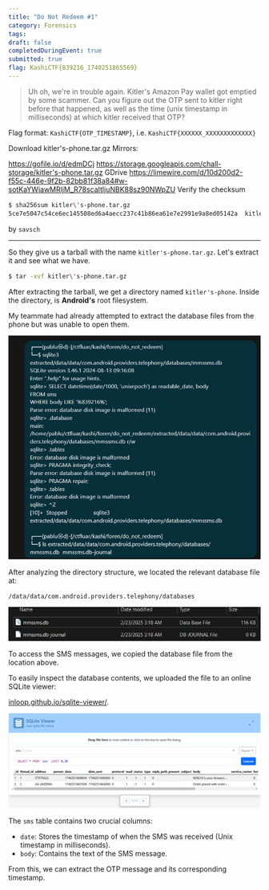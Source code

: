 ```yaml
---
title: "Do Not Redeem #1"
category: Forensics
tags: 
draft: false
completedDuringEvent: true
submitted: true
flag: KashiCTF{839216_1740251865569}
---
```

> Uh oh, we're in trouble again. Kitler's Amazon Pay wallet got emptied by some scammer. Can you figure out the OTP sent to kitler right before that happened, as well as the time (unix timestamp in milliseconds) at which kitler received that OTP?

Flag format: `KashiCTF{OTP_TIMESTAMP}`, i.e. `KashiCTF{XXXXXX_XXXXXXXXXXXXX}`

Download kitler's-phone.tar.gz
Mirrors:

https://gofile.io/d/edmDCj
https://storage.googleapis.com/chall-storage/kitler's-phone.tar.gz
GDrive
https://limewire.com/d/10d200d2-f55c-446e-9f2b-82bb81f38a84#w-sotKaYWiawMRljM_R78scaItljuNBK88sz90NWpZU
Verify the checksum

```sh
$ sha256sum kitler\'s-phone.tar.gz
5ce7e5047c54ce6ec145508ed6a4aecc237c41b86ea61e7e2991e9a8ed05142a  kitler's-phone.tar.gz
```

by `savsch`

---

So they give us a tarball with the name `kitler's-phone.tar.gz`. Let's extract it and see what we have.

```sh
$ tar -xvf kitler\'s-phone.tar.gz
```

After extracting the tarball, we get a directory named `kitler's-phone`. Inside the directory, is **Android's** root filesystem. 

My teammate had already attempted to extract the database files from the phone but was unable to open them.

![alt text](image-3.png)

After analyzing the directory structure, we located the relevant database file at:

```
/data/data/com.android.providers.telephony/databases
```

![alt text](image.png)

To access the SMS messages, we copied the database file from the location above.

To easily inspect the database contents, we uploaded the file to an online SQLite viewer:

[inloop.github.io/sqlite-viewer/](https://inloop.github.io/sqlite-viewer/).

![alt text](image-1.png)

The `sms` table contains two crucial columns:

- `date`: Stores the timestamp of when the SMS was received (Unix timestamp in milliseconds).
- `body`: Contains the text of the SMS message.

From this, we can extract the OTP message and its corresponding timestamp.
